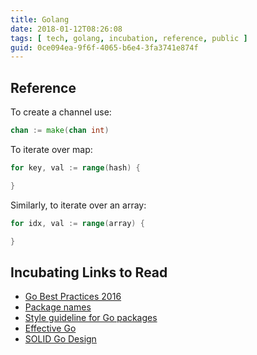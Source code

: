 ```yaml
---
title: Golang
date: 2018-01-12T08:26:08
tags: [ tech, golang, incubation, reference, public ]
guid: 0ce094ea-9f6f-4065-b6e4-3fa3741e874f
---
```



<!--more-->

## Reference

To create a channel use:

``` go
chan := make(chan int)
```

To iterate over map:

``` go
for key, val := range(hash) {

}
```

Similarly, to iterate over an array:

``` go
for idx, val := range(array) {

}
```

## Incubating Links to Read

 * [Go Best Practices 2016](https://peter.bourgon.org/go-best-practices-2016/)
 * [Package names](https://blog.golang.org/package-names)
 * [Style guideline for Go packages](https://rakyll.org/style-packages/)
 * [Effective Go](https://golang.org/doc/effective_go.html)
 * [SOLID Go Design](https://dave.cheney.net/2016/08/20/solid-go-design)

